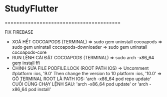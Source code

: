 # StudyFlutter

========================================



FIX FIREBASE
- XOÁ HẾT COCOAPODS (TERMINAL)
=> sudo gem uninstall cocoapods
=> sudo gem uninstall cocoapods-downloader
=> sudo gem uninstall cocoapods-core    
- RUN LỆNH CÀI ĐẶT COCOAPODS (TERMINAL)
=> sudo arch -x86_64 gem install ffi
- CHỈNH SỬA FILE PODFILE.LOCK (ROOT PATH IOS)
=> Uncomment #platform :ios, '9.0' Then change the version to 10 platform :ios, '10.0'
=> GÕ TERMINAL ROOT LÀ PATH IOS: 'arch -x86_64 pod repo update'
CUỐI CÙNG CHẠY LỆNH SAU: 'arch -x86_64 pod update' or 'arch -x86_64 pod install'
